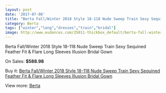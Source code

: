 ```yaml
---
layout: post
date: '2017-07-08'
title: "Berta Fall/Winter 2018 Style 18-118 Nude Sweep Train Sexy Sequined Feather Fit & Flare Long Sleeves Illusion Bridal Gown"
category: Berta
tags: ["winter","long","dresses","train","bridal"]
image: http://www.eudances.com/25011-thickbox_default/berta-fall-winter-2018-style-18-118-nude-sweep-train-sexy-sequined-feather-fit-flare-long-sleeves-illusion-bridal-gown.jpg
---
```

Berta Fall/Winter 2018 Style 18-118 Nude Sweep Train Sexy Sequined Feather Fit & Flare Long Sleeves Illusion Bridal Gown

On Sales: **$588.98**
<a href="https://www.eudances.com/en/berta/8289-berta-fall-winter-2018-style-18-118-nude-sweep-train-sexy-sequined-feather-fit-flare-long-sleeves-illusion-bridal-gown.html"><amp-img layout="responsive" width="600" height="600" src="//www.eudances.com/25011-thickbox_default/berta-fall-winter-2018-style-18-118-nude-sweep-train-sexy-sequined-feather-fit-flare-long-sleeves-illusion-bridal-gown.jpg" alt="Berta Fall/Winter 2018 Style 18-118 Nude Sweep Train Sexy Sequined Feather Fit & Flare Long Sleeves Illusion Bridal Gown 0" /></a>
<a href="https://www.eudances.com/en/berta/8289-berta-fall-winter-2018-style-18-118-nude-sweep-train-sexy-sequined-feather-fit-flare-long-sleeves-illusion-bridal-gown.html"><amp-img layout="responsive" width="600" height="600" src="//www.eudances.com/25015-thickbox_default/berta-fall-winter-2018-style-18-118-nude-sweep-train-sexy-sequined-feather-fit-flare-long-sleeves-illusion-bridal-gown.jpg" alt="Berta Fall/Winter 2018 Style 18-118 Nude Sweep Train Sexy Sequined Feather Fit & Flare Long Sleeves Illusion Bridal Gown 1" /></a>
<a href="https://www.eudances.com/en/berta/8289-berta-fall-winter-2018-style-18-118-nude-sweep-train-sexy-sequined-feather-fit-flare-long-sleeves-illusion-bridal-gown.html"><amp-img layout="responsive" width="600" height="600" src="//www.eudances.com/25014-thickbox_default/berta-fall-winter-2018-style-18-118-nude-sweep-train-sexy-sequined-feather-fit-flare-long-sleeves-illusion-bridal-gown.jpg" alt="Berta Fall/Winter 2018 Style 18-118 Nude Sweep Train Sexy Sequined Feather Fit & Flare Long Sleeves Illusion Bridal Gown 2" /></a>
<a href="https://www.eudances.com/en/berta/8289-berta-fall-winter-2018-style-18-118-nude-sweep-train-sexy-sequined-feather-fit-flare-long-sleeves-illusion-bridal-gown.html"><amp-img layout="responsive" width="600" height="600" src="//www.eudances.com/25013-thickbox_default/berta-fall-winter-2018-style-18-118-nude-sweep-train-sexy-sequined-feather-fit-flare-long-sleeves-illusion-bridal-gown.jpg" alt="Berta Fall/Winter 2018 Style 18-118 Nude Sweep Train Sexy Sequined Feather Fit & Flare Long Sleeves Illusion Bridal Gown 3" /></a>
<a href="https://www.eudances.com/en/berta/8289-berta-fall-winter-2018-style-18-118-nude-sweep-train-sexy-sequined-feather-fit-flare-long-sleeves-illusion-bridal-gown.html"><amp-img layout="responsive" width="600" height="600" src="//www.eudances.com/25012-thickbox_default/berta-fall-winter-2018-style-18-118-nude-sweep-train-sexy-sequined-feather-fit-flare-long-sleeves-illusion-bridal-gown.jpg" alt="Berta Fall/Winter 2018 Style 18-118 Nude Sweep Train Sexy Sequined Feather Fit & Flare Long Sleeves Illusion Bridal Gown 4" /></a>

Buy it: [Berta Fall/Winter 2018 Style 18-118 Nude Sweep Train Sexy Sequined Feather Fit & Flare Long Sleeves Illusion Bridal Gown](https://www.eudances.com/en/berta/8289-berta-fall-winter-2018-style-18-118-nude-sweep-train-sexy-sequined-feather-fit-flare-long-sleeves-illusion-bridal-gown.html "Berta Fall/Winter 2018 Style 18-118 Nude Sweep Train Sexy Sequined Feather Fit & Flare Long Sleeves Illusion Bridal Gown")

View more: [Berta](https://www.eudances.com/en/110-berta "Berta")